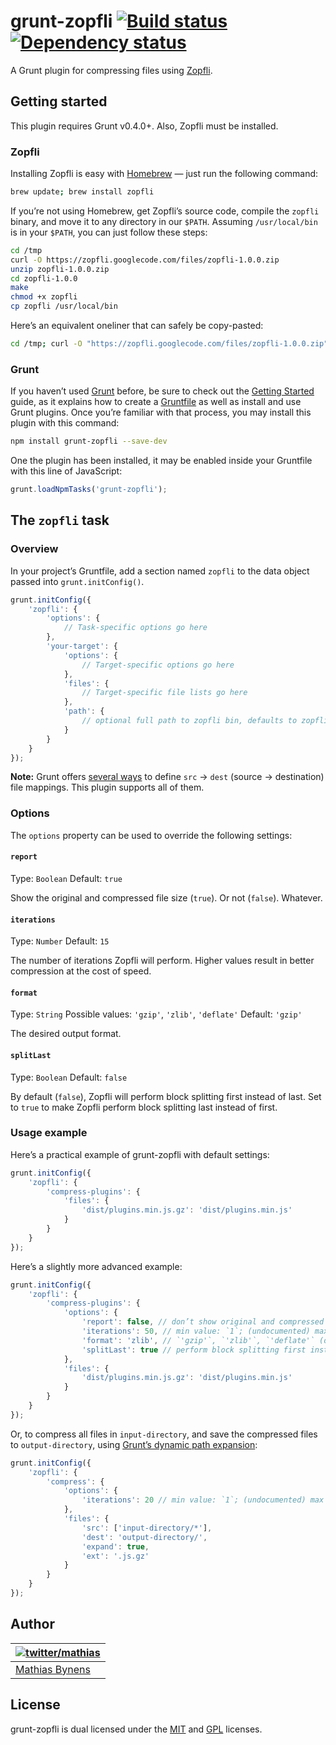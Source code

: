 # grunt-zopfli [![Build status](https://travis-ci.org/mathiasbynens/grunt-zopfli.png?branch=master)](https://travis-ci.org/mathiasbynens/grunt-zopfli) [![Dependency status](https://gemnasium.com/mathiasbynens/grunt-zopfli.png)](https://gemnasium.com/mathiasbynens/grunt-zopfli)

A Grunt plugin for compressing files using [Zopfli](https://code.google.com/p/zopfli/).

## Getting started

This plugin requires Grunt v0.4.0+. Also, Zopfli must be installed.

### Zopfli

Installing Zopfli is easy with [Homebrew](http://brew.sh/) — just run the following command:

```bash
brew update; brew install zopfli
```

If you’re not using Homebrew, get Zopfli’s source code, compile the `zopfli` binary, and move it to any directory in our `$PATH`. Assuming `/usr/local/bin` is in your `$PATH`, you can just follow these steps:

```bash
cd /tmp
curl -O https://zopfli.googlecode.com/files/zopfli-1.0.0.zip
unzip zopfli-1.0.0.zip
cd zopfli-1.0.0
make
chmod +x zopfli
cp zopfli /usr/local/bin
```

Here’s an equivalent oneliner that can safely be copy-pasted:

```bash
cd /tmp; curl -O "https://zopfli.googlecode.com/files/zopfli-1.0.0.zip"; unzip zopfli-1.0.0.zip; cd zopfli-1.0.0; make; chmod +x zopfli; cp zopfli /usr/local/bin
```

### Grunt

If you haven’t used [Grunt](http://gruntjs.com/) before, be sure to check out the [Getting Started](http://gruntjs.com/getting-started) guide, as it explains how to create a [Gruntfile](http://gruntjs.com/sample-gruntfile) as well as install and use Grunt plugins. Once you’re familiar with that process, you may install this plugin with this command:

```bash
npm install grunt-zopfli --save-dev
```

One the plugin has been installed, it may be enabled inside your Gruntfile with this line of JavaScript:

```js
grunt.loadNpmTasks('grunt-zopfli');
```

## The `zopfli` task

### Overview

In your project’s Gruntfile, add a section named `zopfli` to the data object passed into `grunt.initConfig()`.

```js
grunt.initConfig({
	'zopfli': {
		'options': {
			// Task-specific options go here
		},
		'your-target': {
			'options': {
				// Target-specific options go here
			},
			'files': {
				// Target-specific file lists go here
			},
			'path': {
				// optional full path to zopfli bin, defaults to zopfli in $PATH
			}
		}
	}
});
```

**Note:** Grunt offers [several ways](http://gruntjs.com/configuring-tasks#files) to define `src` → `dest` (source → destination) file mappings. This plugin supports all of them.

### Options

The `options` property can be used to override the following settings:

#### `report`
Type: `Boolean`
Default: `true`

Show the original and compressed file size (`true`). Or not (`false`). Whatever.

#### `iterations`
Type: `Number`
Default: `15`

The number of iterations Zopfli will perform. Higher values result in better compression at the cost of speed.

#### `format`
Type: `String`
Possible values: `'gzip'`, `'zlib'`, `'deflate'`
Default: `'gzip'`

The desired output format.

#### `splitLast`
Type: `Boolean`
Default: `false`

By default (`false`), Zopfli will perform block splitting first instead of last. Set to `true` to make Zopfli perform block splitting last instead of first.

### Usage example

Here’s a practical example of grunt-zopfli with default settings:

```js
grunt.initConfig({
	'zopfli': {
		'compress-plugins': {
			'files': {
				'dist/plugins.min.js.gz': 'dist/plugins.min.js'
			}
		}
	}
});
```

Here’s a slightly more advanced example:

```js
grunt.initConfig({
	'zopfli': {
		'compress-plugins': {
			'options': {
				'report': false, // don’t show original and compressed size (default: `true`)
				'iterations': 50, // min value: `1`; (undocumented) max value: `99999999999` (default: `15`)
				'format': 'zlib', // `'gzip'`, `'zlib'`, `'deflate'` (default: `'gzip'`)
				'splitLast': true // perform block splitting first instead of last (default: `false`)
			},
			'files': {
				'dist/plugins.min.js.gz': 'dist/plugins.min.js'
			}
		}
	}
});
```

Or, to compress all files in `input-directory`, and save the compressed files to `output-directory`, using [Grunt’s dynamic path expansion](http://gruntjs.com/configuring-tasks#files):

```js
grunt.initConfig({
	'zopfli': {
		'compress': {
			'options': {
				'iterations': 20 // min value: `1`; (undocumented) max value: `99999999999` (default: `15`)
			},
			'files': {
				'src': ['input-directory/*'],
				'dest': 'output-directory/',
				'expand': true,
				'ext': '.js.gz'
			}
		}
	}
});
```

## Author

| [![twitter/mathias](http://gravatar.com/avatar/24e08a9ea84deb17ae121074d0f17125?s=70)](http://twitter.com/mathias "Follow @mathias on Twitter") |
|---|
| [Mathias Bynens](http://mathiasbynens.be/) |

## License

grunt-zopfli is dual licensed under the [MIT](http://mths.be/mit) and [GPL](http://mths.be/gpl) licenses.
